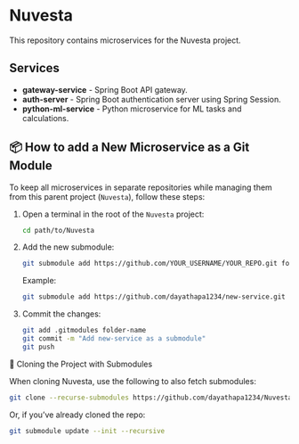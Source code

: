 # Nuvesta

This repository contains microservices for the Nuvesta project.

## Services

* **gateway-service** - Spring Boot API gateway.
* **auth-server** - Spring Boot authentication server using Spring Session.
* **python-ml-service** - Python microservice for ML tasks and calculations.

## 📦 How to add a New Microservice as a Git Module

To keep all microservices in separate repositories while managing them from this parent project (`Nuvesta`), follow these steps:

   1. Open a terminal in the root of the `Nuvesta` project:
   
      ```bash
      cd path/to/Nuvesta
      ```
   
   2. Add the new submodule:
   
      ```bash
      git submodule add https://github.com/YOUR_USERNAME/YOUR_REPO.git folder-name
      ```
      Example:
       ```bash
       git submodule add https://github.com/dayathapa1234/new-service.git new-service
       ```  
   3. Commit the changes:
      ```bash
      git add .gitmodules folder-name
      git commit -m "Add new-service as a submodule"
      git push
      ```

🔄 Cloning the Project with Submodules

When cloning Nuvesta, use the following to also fetch submodules:
```bash
git clone --recurse-submodules https://github.com/dayathapa1234/Nuvesta.git
 ```
Or, if you’ve already cloned the repo:
```bash
git submodule update --init --recursive
 ```
